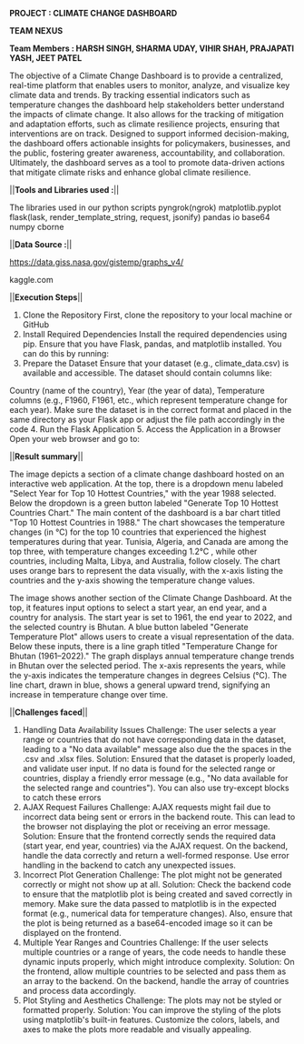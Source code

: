 **PROJECT : CLIMATE CHANGE DASHBOARD**

**TEAM NEXUS**

 **Team Members : HARSH SINGH, 
                  SHARMA UDAY, 
                  VIHIR SHAH, 
                  PRAJAPATI YASH, 
                  JEET PATEL**

             
The objective of a Climate Change Dashboard is to provide a centralized, real-time platform that enables users to monitor,
analyze, and visualize key climate data and trends. By tracking essential indicators such as temperature changes the dashboard help
stakeholders better understand the impacts of climate change. It also allows for the tracking of mitigation and adaptation efforts, 
such as climate resilience projects, ensuring that interventions are on track.
Designed to support informed decision-making, the dashboard offers actionable insights for policymakers, businesses, and the public,
fostering greater awareness, accountability, and collaboration. Ultimately, the dashboard serves as a tool to promote 
data-driven actions that mitigate climate risks and enhance global climate resilience. 

||**Tools and Libraries used :**||

The libraries used in our python scripts 
pyngrok(ngrok)
matplotlib.pyplot
flask(lask, render_template_string, request, jsonify)
pandas
io
base64
numpy
cborne

||**Data Source :**||

https://data.giss.nasa.gov/gistemp/graphs_v4/

kaggle.com

||**Execution Steps**||
1. Clone the Repository
First, clone the repository to your local machine or GitHub
2. Install Required Dependencies
Install the required dependencies using pip. Ensure that you have Flask, pandas, and matplotlib installed. You can do this by running:
3. Prepare the Dataset
Ensure that your dataset (e.g., climate_data.csv) is available and accessible. The dataset should contain columns like:

Country (name of the country),
Year (the year of data),
Temperature columns (e.g., F1960, F1961, etc., which represent temperature change for each year).
Make sure the dataset is in the correct format and placed in the same directory as your Flask app or adjust the file path accordingly in the code
4. Run the Flask Application
5. Access the Application in a Browser
Open your web browser and go to:

||**Result summary**||

The image depicts a section of a climate change dashboard hosted on an interactive web application. At the top, there is a dropdown menu labeled
"Select Year for Top 10 Hottest Countries," with the year 1988 selected. Below the dropdown is a green button labeled "Generate Top 10 Hottest Countries Chart."
The main content of the dashboard is a bar chart titled "Top 10 Hottest Countries in 1988." The chart showcases the temperature changes (in °C) for the top 10
countries that experienced the highest temperatures during that year. Tunisia, Algeria, and Canada are among the top three, with temperature changes exceeding 1.2°C
, while other countries, including Malta, Libya, and Australia, follow closely. The chart uses orange bars to represent the data visually, with the x-axis listing the 
countries and the y-axis showing the temperature change values.

The image shows another section of the Climate Change Dashboard. At the top, it features input options to select a start year, an end year, and a country for analysis. 
The start year is set to 1961, the end year to 2022, and the selected country is Bhutan. A blue button labeled "Generate Temperature Plot" allows users to create a visual
representation of the data. Below these inputs, there is a line graph titled "Temperature Change for Bhutan (1961–2022)." The graph displays annual temperature change trends 
in Bhutan over the selected period. The x-axis represents the years, while the y-axis indicates the temperature changes in degrees Celsius (°C). The line chart, drawn in blue,
shows a general upward trend, signifying an increase in temperature change over time.

||**Challenges faced**||
1. Handling Data Availability Issues
Challenge: The user selects a year range or countries that do not have corresponding data in the dataset, leading to a "No data available" message also due the the spaces in the .csv and .xlsx files.
Solution: Ensured that the dataset is properly loaded, and validate user input. If no data is found for the selected range or countries, display a friendly error message (e.g., "No data available for the selected range and countries"). You can also use try-except blocks to catch these errors
2. AJAX Request Failures
Challenge: AJAX requests might fail due to incorrect data being sent or errors in the backend route. This can lead to the browser not displaying the plot or receiving an error message.
Solution: Ensure that the frontend correctly sends the required data (start year, end year, countries) via the AJAX request. On the backend, handle the data correctly and return a well-formed response. Use error handling in the backend to catch any unexpected issues.
3. Incorrect Plot Generation
Challenge: The plot might not be generated correctly or might not show up at all.
Solution: Check the backend code to ensure that the matplotlib plot is being created and saved correctly in memory. Make sure the data passed to matplotlib is in the expected format (e.g., numerical data for temperature changes). Also, ensure that the plot is being returned as a base64-encoded image so it can be displayed on the frontend.
4. Multiple Year Ranges and Countries
Challenge: If the user selects multiple countries or a range of years, the code needs to handle these dynamic inputs properly, which might introduce complexity.
Solution: On the frontend, allow multiple countries to be selected and pass them as an array to the backend. On the backend, handle the array of countries and process data accordingly.
5. Plot Styling and Aesthetics
Challenge: The plots may not be styled or formatted properly.
Solution: You can improve the styling of the plots using matplotlib's built-in features. Customize the colors, labels, and axes to make the plots more readable and visually appealing.
